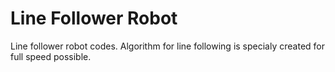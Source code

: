 # Line Follower Robot

Line follower robot codes. Algorithm for line following is specialy created for full speed possible.
